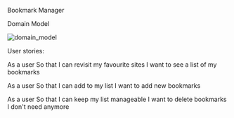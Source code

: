 Bookmark Manager

Domain Model

![domain_model](https://github.com/ZoeKavanagh/bookmark_manager/blob/master/Bookmark%20Manager.jpg)

User stories:

As a user
So that I can revisit my favourite sites
I want to see a list of my bookmarks

As a user
So that I can add to my list
I want to add new bookmarks

As a user
So that I can keep my list manageable
I want to delete bookmarks I don't need anymore

